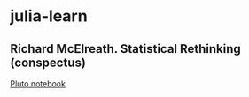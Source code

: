 # julia-learn

## Richard McElreath. Statistical Rethinking (conspectus)

[Pluto notebook](https://youryharchenko.github.io/julia-learn/StatisticalRethinking/conspectus.jl.html)